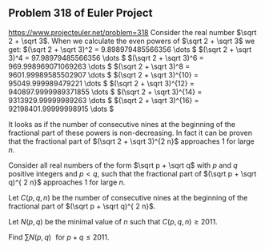 ## Problem 318 of Euler Project 
https://www.projecteuler.net/problem=318
Consider the real number $\sqrt 2 + \sqrt 3$.
When we calculate the even powers of $\sqrt 2 + \sqrt 3$
we get:
$(\sqrt 2 + \sqrt 3)^2 = 9.898979485566356 \dots $
$(\sqrt 2 + \sqrt 3)^4 = 97.98979485566356 \dots $
$(\sqrt 2 + \sqrt 3)^6 = 969.998969071069263 \dots $
$(\sqrt 2 + \sqrt 3)^8 = 9601.99989585502907 \dots $
$(\sqrt 2 + \sqrt 3)^{10} = 95049.999989479221 \dots $
$(\sqrt 2 + \sqrt 3)^{12} = 940897.9999989371855 \dots $
$(\sqrt 2 + \sqrt 3)^{14} = 9313929.99999989263 \dots $
$(\sqrt 2 + \sqrt 3)^{16} = 92198401.99999998915 \dots $

It looks as if the number of consecutive nines at the beginning of the fractional part of these powers is non-decreasing.
In fact it can be proven that the fractional part of $(\sqrt 2 + \sqrt 3)^{2 n}$ approaches $1$ for large $n$.


Consider all real numbers of the form $\sqrt p + \sqrt q$ with $p$ and $q$ positive integers and $p < q$, such that the fractional part 
of $(\sqrt p + \sqrt q)^{ 2 n}$ approaches $1$ for large $n$.


Let $C(p,q,n)$ be the number of consecutive nines at the beginning of the fractional part of $(\sqrt p + \sqrt q)^{ 2 n}$.


Let $N(p,q)$ be the minimal value of $n$ such that $C(p,q,n) \ge 2011$.


Find $\displaystyle \sum N(p,q) \,\, \text{ for } p+q \le 2011$.